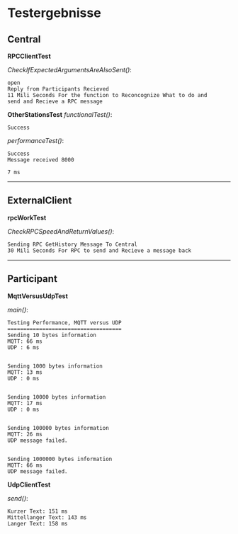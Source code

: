 # Testergebnisse

## Central

**RPCClientTest**

_CheckIfExpectedArgumentsAreAlsoSent()_:
```
open
Reply from Participants Recieved
11 Mili Seconds For the function to Reconcognize What to do and  
send and Recieve a RPC message 
```

**OtherStationsTest**
_functionalTest()_:
```
Success
```
_performanceTest()_:
```
Success
Message received 8000 

7 ms
```

---
## ExternalClient

**rpcWorkTest**

_CheckRPCSpeedAndReturnValues()_:

```
Sending RPC GetHistory Message To Central
30 Mili Seconds For RPC to send and Recieve a message back
```

---
## Participant

**MqttVersusUdpTest**

_main()_:

```
Testing Performance, MQTT versus UDP
====================================
Sending 10 bytes information
MQTT: 66 ms
UDP : 6 ms


Sending 1000 bytes information
MQTT: 13 ms
UDP : 0 ms


Sending 10000 bytes information
MQTT: 17 ms
UDP : 0 ms


Sending 100000 bytes information
MQTT: 26 ms
UDP message failed.


Sending 1000000 bytes information
MQTT: 66 ms
UDP message failed.
```

**UdpClientTest**

_send()_:

```
Kurzer Text: 151 ms
Mittellanger Text: 143 ms
Langer Text: 158 ms
```